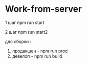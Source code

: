 # Work-from-server
1 шаг npm run start

2 шаг npm run start2

для сборки :
1. продакшен - npm run prod
2. девелоп - npm run build
